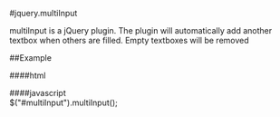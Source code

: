 #jquery.multiInput

multiInput is a jQuery plugin. 
The plugin will automatically add another textbox when others are filled. Empty textboxes will be removed

##Example

####html
    <div id="multiInput"></div>
####javascript   
    $("#multiInput").multiInput();
